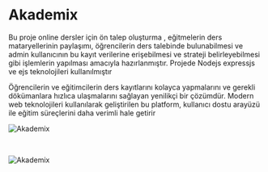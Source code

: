 ﻿# Akademix
<p>Bu proje online dersler için ön talep oluşturma , eğitmelerin ders mataryellerinin paylaşımı, öğrencilerin ders talebinde bulunabilmesi ve admin kullanıcının bu kayıt verilerine erişebilmesi ve strateji belirleyebilmesi gibi işlemlerin yapılması amacıyla hazırlanmıştır. Projede Nodejs expressjs ve ejs teknolojileri kullanılmıştır </p>
 <p>Öğrencilerin ve eğitimcilerin ders kayıtlarını kolayca yapmalarını ve gerekli dökümanlara hızlıca ulaşmalarını sağlayan yenilikçi bir çözümdür. Modern web teknolojileri kullanılarak geliştirilen bu platform, kullanıcı dostu arayüzü ile eğitim süreçlerini daha verimli hale getirir</p>

![Akademix](https://github.com/BeratKuzu55/Akademix/assets/75533278/38f8ca75-fc2b-4c83-8761-5711f32ebe67)

<br/>


![Akademix](https://github.com/BeratKuzu55/Akademix/assets/75533278/74c1f66b-4249-4310-9cf4-abde0b8b1adc)

